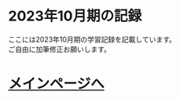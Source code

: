 # 2023年10月期の記録

ここには2023年10月期の学習記録を記載しています。<br>
ご自由に加筆修正お願いします。

# [メインページへ](https://github.com/kzsr0w0/longterm2310/blob/master/00_main.md)